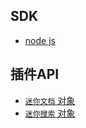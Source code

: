 ## SDK
* [node js](sdk/node/README.md)

## 插件API
* [`迷你文档` 对象](api/plugin-minidoc.md)
* [`迷你搜索` 对象](api/plugin-minisearch.md)

